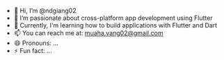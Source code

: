 - 👋 Hi, I’m @ndgiang02
- 👀 I’m passionate about cross-platform app development using Flutter
- 🌱 Currently, I'm learning how to build applications with Flutter and Dart
- 📫 You can reach me at: muaha.vang02@gmail.com
- 😄 Pronouns: ...
- ⚡ Fun fact: ...

<!---
ndgiang02/ndgiang02 is a ✨ special ✨ repository because its `README.md` (this file) appears on your GitHub profile.
You can click the Preview link to take a look at your changes.
--->
